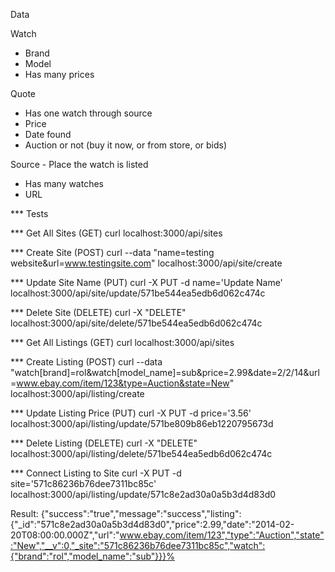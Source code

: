 Data

Watch
- Brand
- Model
- Has many prices


Quote
- Has one watch through source
- Price
- Date found
- Auction or not (buy it now, or from store, or bids)


Source - Place the watch is listed
- Has many watches
- URL


*** Tests

*** Get All Sites (GET)
curl localhost:3000/api/sites

*** Create Site (POST)
curl --data "name=testing website&url=www.testingsite.com" localhost:3000/api/site/create

*** Update Site Name (PUT)
curl -X PUT -d name='Update Name' localhost:3000/api/site/update/571be544ea5edb6d062c474c

*** Delete Site (DELETE)
curl -X "DELETE" localhost:3000/api/site/delete/571be544ea5edb6d062c474c


*** Get All Listings (GET)
curl localhost:3000/api/sites

*** Create Listing (POST)
curl --data "watch[brand]=rol&watch[model_name]=sub&price=2.99&date=2/2/14&url=www.ebay.com/item/123&type=Auction&state=New" localhost:3000/api/listing/create

*** Update Listing Price (PUT)
curl -X PUT -d price='3.56' localhost:3000/api/listing/update/571be809b86eb1220795673d


*** Delete Listing (DELETE)
curl -X "DELETE" localhost:3000/api/listing/delete/571be544ea5edb6d062c474c


*** Connect Listing to Site
curl -X PUT -d site='571c86236b76dee7311bc85c' localhost:3000/api/listing/update/571c8e2ad30a0a5b3d4d83d0

Result:
{"success":"true","message":"success","listing":{"_id":"571c8e2ad30a0a5b3d4d83d0","price":2.99,"date":"2014-02-20T08:00:00.000Z","url":"www.ebay.com/item/123","type":"Auction","state":"New","__v":0,"_site":"571c86236b76dee7311bc85c","watch":{"brand":"rol","model_name":"sub"}}}%
